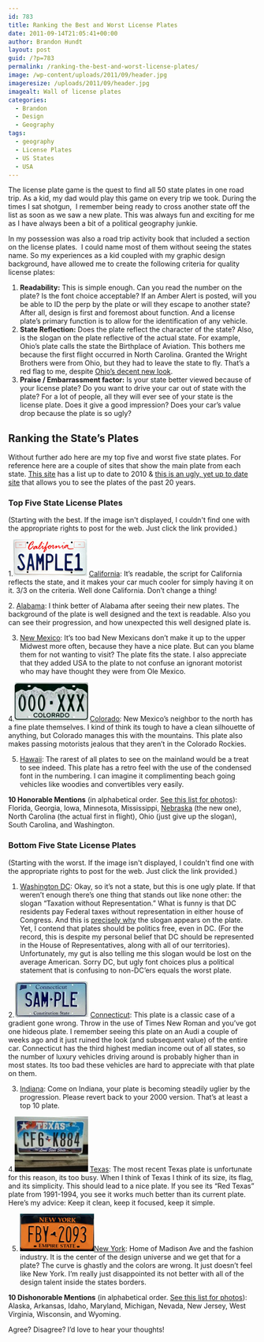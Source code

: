 ```yaml
---
id: 783
title: Ranking the Best and Worst License Plates
date: 2011-09-14T21:05:41+00:00
author: Brandon Hundt
layout: post
guid: /?p=783
permalink: /ranking-the-best-and-worst-license-plates/
image: /wp-content/uploads/2011/09/header.jpg
imageresize: /uploads/2011/09/header.jpg
imagealt: Wall of license plates
categories:
  - Brandon
  - Design
  - Geography
tags:
  - geography
  - License Plates
  - US States
  - USA
---
```

The license plate game is the quest to find all 50 state plates in one road trip. As a kid, my dad would play this game on every trip we took. During the times I sat shotgun,  I remember being ready to cross another state off the list as soon as we saw a new plate. This was always fun and exciting for me as I have always been a bit of a political geography junkie.<!--more-->

In my possession was also a road trip activity book that included a section on the license plates.  I could name most of them without seeing the states name. So my experiences as a kid coupled with my graphic design background, have allowed me to create the following criteria for quality license plates:

  1. **Readability:** This is simple enough. Can you read the number on the plate? Is the font choice acceptable? If an Amber Alert is posted, will you be able to ID the perp by the plate or will they escape to another state? After all, design is first and foremost about function. And a license plate’s primary function is to allow for the identification of any vehicle.
  2. **State Reflection:** Does the plate reflect the character of the state? Also, is the slogan on the plate reflective of the actual state. For example, Ohio’s plate calls the state the Birthplace of Aviation. This bothers me because the first flight occurred in North Carolina. Granted the Wright Brothers were from Ohio, but they had to leave the state to fly. That’s a red flag to me, despite [Ohio’s decent new look](https://www.15q.net/us4/oh11.jpg).
  3. **Praise / Embarrassment factor:** Is your state better viewed because of your license plate? Do you want to drive your car out of state with the plate? For a lot of people, all they will ever see of your state is the license plate. Does it give a good impression? Does your car’s value drop because the plate is so ugly?

## Ranking the State’s Plates

Without further ado here are my top five and worst five state plates. For reference here are a couple of sites that show the main plate from each state. [This site](https://www.15q.net/curr.html) has a list up to date to 2010 & [this is an ugly, yet up to date site](https://www.worldlicenseplates.com/world/NA_USAX.html) that allows you to see the plates of the past 20 years.

### Top Five State License Plates

(Starting with the best. If the image isn't displayed, I couldn't find one with the appropriate rights to post for the web. Just click the link provided.)

1.<img class="alignright size-full wp-image-788" title="California_license_plate" src="/wp-content/uploads/2011/09/California_license_plate.jpg" alt="" width="150" height="75" /> [California](https://www.15q.net/us1/ca02.jpg): It’s readable, the script for California reflects the state, and it makes your car much cooler for simply having it on it. 3/3 on the criteria. Well done California. Don’t change a thing!

2. [Alabama](https://www.worldlicenceplates.com/usa/US_ALXX.html): I think better of Alabama after seeing their new plates. The background of the plate is well designed and the text is readable. Also you can see their progression, and how unexpected this well designed plate is.

3. [New Mexico](https://www.15q.net/us4/nm00a.jpg): It’s too bad New Mexicans don’t make it up to the upper Midwest more often, because they have a nice plate. But can you blame them for not wanting to visit? The plate fits the state. I also appreciate that they added USA to the plate to not confuse an ignorant motorist who may have thought they were from Ole Mexico.

4.<img class="alignright size-full wp-image-792" title="Colorado_license_plate" src="/wp-content/uploads/2011/09/Colorado_license_plate-e1316051922149.jpg" alt="" width="149" height="79" /> [Colorado](https://www.15q.net/us1/co01.jpg): New Mexico’s neighbor to the north has a fine plate themselves. I kind of think its tough to have a clean silhouette of anything, but Colorado manages this with the mountains. This plate also makes passing motorists jealous that they aren’t in the Colorado Rockies.

5. [Hawaii](https://www.15q.net/us2/hi94.jpg): The rarest of all plates to see on the mainland would be a treat to see indeed. This plate has a retro feel with the use of the condensed font in the numbering. I can imagine it complimenting beach going vehicles like woodies and convertibles very easily.

**10 Honorable Mentions** (in alphabetical order. [See this list for photos](https://www.15q.net/curr.html)): Florida, Georgia, Iowa, Minnesota, Mississippi, [Nebraska](https://www.worldlicenceplates.com/usa/US_NEXX.html) (the new one), North Carolina (the actual first in flight), Ohio (just give up the slogan), South Carolina, and Washington.

### Bottom Five State License Plates

(Starting with the worst. If the image isn't displayed, I couldn't find one with the appropriate rights to post for the web. Just click the link provided.)

1. [Washington DC](https://www.15q.net/us1/dc03.jpg): Okay, so it’s not a state, but this is one ugly plate. If that weren’t enough there’s one thing that stands out like none other: the slogan “Taxation without Representation.” What is funny is that DC residents pay Federal taxes without representation in either house of Congress. And this is [precisely why](https://en.wikipedia.org/wiki/No_taxation_without_representation) the slogan appears on the plate. Yet, I contend that plates should be politics free, even in DC. (For the record, this is despite my personal belief that DC should be represented in the House of Representatives, along with all of our territories). Unfortunately, my gut is also telling me this slogan would be lost on the average American. Sorry DC, but ugly font choices plus a political statement that is confusing to non-DC’ers equals the worst plate.

2.<img class="alignright size-full wp-image-793" title="Connecticut_license_plate" src="/wp-content/uploads/2011/09/Connecticut_license_plate-e1316052130441.jpg" alt="" width="150" height="73" /> [Connecticut](https://www.15q.net/us1/ct02.jpg): This plate is a classic case of a gradient gone wrong. Throw in the use of Times New Roman and you’ve got one hideous plate. I remember seeing this plate on an Audi a couple of weeks ago and it just ruined the look (and subsequent value) of the entire car. Connecticut has the third highest median income out of all states, so the number of luxury vehicles driving around is probably higher than in most states. Its too bad these vehicles are hard to appreciate with that plate on them.

3. [Indiana](https://www.worldlicenceplates.com/usa/US_INXX.html): Come on Indiana, your plate is becoming steadily uglier by the progression. Please revert back to your 2000 version. That’s at least a top 10 plate.

4.<img class="alignright size-full wp-image-794" title="TXLicensePlate2009version" src="/wp-content/uploads/2011/09/TXLicensePlate2009version-e1316052184251.jpg" alt="" width="149" height="112" /> [Texas](https://www.worldlicenceplates.com/usa/US_TXXX.html): The most recent Texas plate is unfortunate for this reason, its too busy. When I think of Texas I think of its size, its flag, and its simplicity. This should lead to a nice plate. If you see its “Red Texas” plate from 1991-1994, you see it works much better than its current plate. Here’s my advice: Keep it clean, keep it focused, keep it simple.

5. [<img class="alignright size-full wp-image-795" title="800px-New_York_plate_04-2010" src="/wp-content/uploads/2011/09/800px-New_York_plate_04-2010-e1316052231717.png" alt="" width="150" height="76" />New York](https://www.15q.net/us4/ny10.jpg): Home of Madison Ave and the fashion industry. It is the center of the design universe and we get that for a plate? The curve is ghastly and the colors are wrong. It just doesn’t feel like New York. I’m really just disappointed its not better with all of the design talent inside the states borders.

**10 Dishonorable Mentions** (in alphabetical order. [See this list for photos](https://www.15q.net/curr.html)): Alaska, Arkansas, Idaho, Maryland, Michigan, Nevada, New Jersey, West Virginia, Wisconsin, and Wyoming.

Agree? Disagree? I’d love to hear your thoughts!
